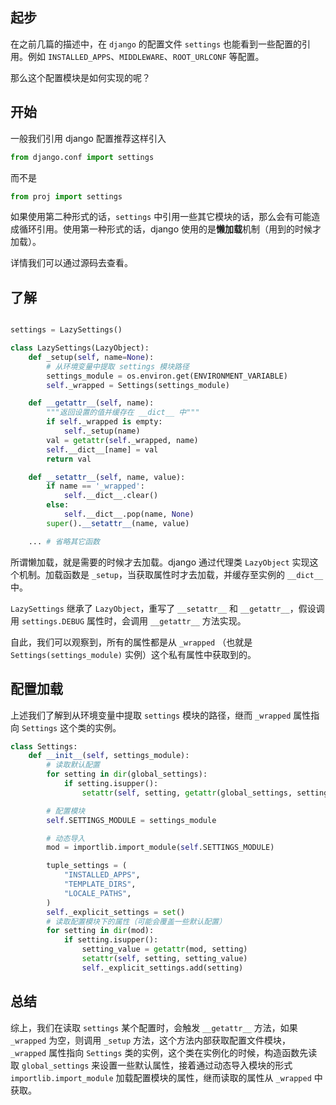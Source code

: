 ## 起步

在之前几篇的描述中，在 `django` 的配置文件 `settings` 也能看到一些配置的引用。例如 `INSTALLED_APPS`、`MIDDLEWARE`、`ROOT_URLCONF` 等配置。

那么这个配置模块是如何实现的呢？

## 开始

一般我们引用 django 配置推荐这样引入

```python
from django.conf import settings
```

而不是

```python
from proj import settings
```

如果使用第二种形式的话，`settings` 中引用一些其它模块的话，那么会有可能造成循环引用。使用第一种形式的话，django 使用的是**懒加载**机制（用到的时候才加载）。

详情我们可以通过源码去查看。

## 了解

```python

settings = LazySettings()

class LazySettings(LazyObject):
    def _setup(self, name=None):
        # 从环境变量中提取 settings 模块路径
        settings_module = os.environ.get(ENVIRONMENT_VARIABLE)
        self._wrapped = Settings(settings_module)

    def __getattr__(self, name):
        """返回设置的值并缓存在 __dict__ 中"""
        if self._wrapped is empty:
            self._setup(name)
        val = getattr(self._wrapped, name)
        self.__dict__[name] = val
        return val

    def __setattr__(self, name, value):
        if name == '_wrapped':
            self.__dict__.clear()
        else:
            self.__dict__.pop(name, None)
        super().__setattr__(name, value)

    ... # 省略其它函数
```

所谓懒加载，就是需要的时候才去加载。django 通过代理类 `LazyObject` 实现这个机制。加载函数是 `_setup`，当获取属性时才去加载，并缓存至实例的 `__dict__` 中。

`LazySettings` 继承了 `LazyObject`，重写了 `__setattr__` 和 `__getattr__`，假设调用 `settings.DEBUG` 属性时，会调用 `__getattr__` 方法实现。

自此，我们可以观察到，所有的属性都是从 `_wrapped` （也就是 `Settings(settings_module)` 实例）这个私有属性中获取到的。

## 配置加载

上述我们了解到从环境变量中提取 `settings` 模块的路径，继而 `_wrapped` 属性指向 `Settings` 这个类的实例。

```python
class Settings:
    def __init__(self, settings_module):
        # 读取默认配置
        for setting in dir(global_settings):
            if setting.isupper():
                setattr(self, setting, getattr(global_settings, setting))

        # 配置模块
        self.SETTINGS_MODULE = settings_module

        # 动态导入
        mod = importlib.import_module(self.SETTINGS_MODULE)

        tuple_settings = (
            "INSTALLED_APPS",
            "TEMPLATE_DIRS",
            "LOCALE_PATHS",
        )
        self._explicit_settings = set()
        # 读取配置模块下的属性（可能会覆盖一些默认配置）
        for setting in dir(mod):
            if setting.isupper():
                setting_value = getattr(mod, setting)
                setattr(self, setting, setting_value)
                self._explicit_settings.add(setting)
```

## 总结

综上，我们在读取 `settings` 某个配置时，会触发 `__getattr__` 方法，如果 `_wrapped` 为空，则调用 `_setup` 方法，这个方法内部获取配置文件模块，`_wrapped` 属性指向 `Settings` 类的实例，这个类在实例化的时候，构造函数先读取 `global_settings` 来设置一些默认属性，接着通过动态导入模块的形式 `importlib.import_module` 加载配置模块的属性，继而读取的属性从 `_wrapped` 中获取。
